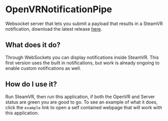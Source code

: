 # OpenVRNotificationPipe
Websocket server that lets you submit a payload that results in a SteamVR notification, download the latest release [here](https://github.com/BOLL7708/OpenVRNotificationPipe/releases).

## What does it do?
Through WebSockets you can display notifications inside SteamVR. This first version uses the built in notifications, but work is already ongoing to enable custom notifications as well.

## How do I use it?
Run SteamVR, then run this application, if both the OpenVR and Server status are green you are good to go. To see an example of what it does, click the `example` link to open a self contained webpage that will work with this application.
